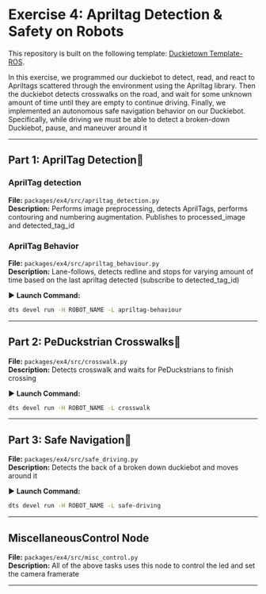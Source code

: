 # Exercise 4: Apriltag Detection & Safety on Robots

This repository is built on the following template: [Duckietown Template-ROS](https://github.com/duckietown/template-ros/).

In this exercise, we programmed our duckiebot to detect, read, and react to Apriltags scattered through the environment using the Apriltag library.
Then the duckiebot detects crosswalks on the road, and wait for some unknown amount of time until they are empty to continue driving.
Finally, we implemented an autonomous safe navigation behavior on our Duckiebot. Specifically, while driving we must be able to detect a broken-down Duckiebot, pause, and maneuver around it

---

## Part 1: AprilTag Detection🛑

### AprilTag detection
**File:** `packages/ex4/src/apriltag_detection.py`  
**Description:** Performs image preprocessing, detects AprilTags, performs contouring and numbering augmentation. Publishes to processed_image and detected_tag_id

### AprilTag Behavior
**File:** `packages/ex4/src/apriltag_behaviour.py`  
**Description:** Lane-follows, detects redline and stops for varying amount of time based on the last apriltag detected (subscribe to detected_tag_id)

▶ **Launch Command:**
```bash
dts devel run -H ROBOT_NAME -L apriltag-behaviour
```

---

## Part 2: PeDuckstrian Crosswalks🚸


**File:** `packages/ex4/src/crosswalk.py`  
**Description:** Detects crosswalk and waits for PeDuckstrians to finish crossing

▶ **Launch Command:**
```bash
dts devel run -H ROBOT_NAME -L crosswalk
```

---

## Part 3: Safe Navigation🦺

**File:** `packages/ex4/src/safe_driving.py`  
**Description:** Detects the back of a broken down duckiebot and moves around it

▶ **Launch Command:**
```bash
dts devel run -H ROBOT_NAME -L safe-driving
```

---

## MiscellaneousControl Node

**File:** `packages/ex4/src/misc_control.py`  
**Description:** All of the above tasks uses this node to control the led and set the camera framerate

---
